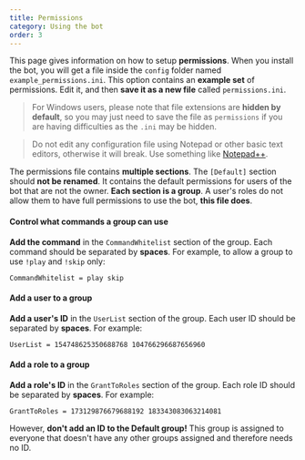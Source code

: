 ```yaml
---
title: Permissions
category: Using the bot
order: 3
---
```


This page gives information on how to setup **permissions**. When you install the bot, you will get a file inside the `config` folder named `example_permissions.ini`. This option contains an **example set** of permissions. Edit it, and then **save it as a new file** called `permissions.ini`.

> For Windows users, please note that file extensions are **hidden by default**, so you may just need to save the file as `permissions` if you are having difficulties as the `.ini` may be hidden.

> Do not edit any configuration file using Notepad or other basic text editors, otherwise it will break. Use something like [Notepad++](https://notepad-plus-plus.org/download/).

The permissions file contains **multiple sections**. The `[Default]` section should **not be renamed**. It contains the default permissions for users of the bot that are not the owner. **Each section is a group**. A user's roles do not allow them to have full permissions to use the bot, **this file does**.

#### Control what commands a group can use
**Add the command** in the `CommandWhitelist` section of the group. Each command should be separated by **spaces**. For example, to allow a group to use `!play` and `!skip` only:

    CommandWhitelist = play skip

#### Add a user to a group
**Add a user's ID** in the `UserList` section of the group. Each user ID should be separated by **spaces**. For example:

    UserList = 154748625350688768 104766296687656960

#### Add a role to a group

**Add a role's ID** in the `GrantToRoles` section of the group. Each role ID should be separated by **spaces**. For example:

    GrantToRoles = 173129876679688192 183343083063214081

However, **don't add an ID to the Default group!** This group is assigned to everyone that doesn't have any other groups assigned and therefore needs no ID.